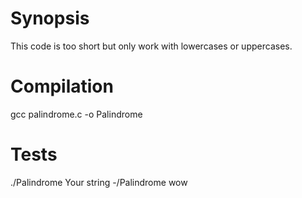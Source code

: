 Synopsis
==================
This code is too short but only work with lowercases or uppercases.


Compilation
==================

gcc palindrome.c -o Palindrome 


Tests
==================

./Palindrome Your string
-/Palindrome wow


